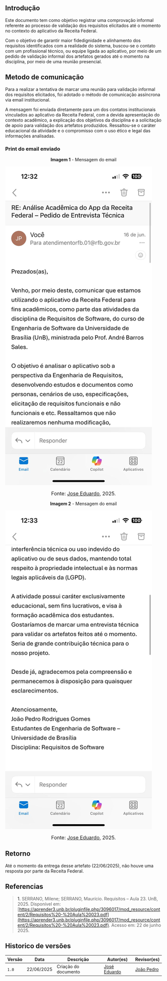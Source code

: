 ## Introdução 
Este documento tem como objetivo registrar uma comprovação informal referente ao processo de validação dos requisitos elicitados até o momento no contexto do aplicativo da Receita Federal. 

Com o objetivo de garantir maior fidedignidade e alinhamento dos requisitos identificados com a realidade do sistema, buscou-se o contato com um profissional técnico, ou equipe ligada ao aplicativo, por meio de um pedido de validação informal dos artefatos gerados até o momento na disciplina, por meio de uma reunião presencial. 

## Metodo de comunicação 

Para a realizar a tentativa de marcar uma reunião para validação informal dos requisitos elicitados, foi adotado o método de comunicação assíncrona via email institucional. 

A mensagem foi enviada diretamente para um dos contatos institucionais vinculados ao aplicativo da Receita Federal, com a devida apresentação do contexto acadêmico, a explicação dos objetivos da disciplina e a solicitação de apoio para validação dos artefatos produzidos. Ressaltou-se o caráter educacional da atividade e o compromisso com o uso ético e legal das informações analisadas.


### Print do email enviado 

<p style="text-align: center"><b> Imagem 1</b> - Mensagem do email </p>

![email1](../assets/email/email-p1.jpg)

<font size="3"><p style="text-align: center">Fonte: [Jose Eduardo](https://github.com/jevprado), 2025.</p></font>

<p style="text-align: center"><b> Imagem 2</b> - Mensagem do email </p>

![email1](../assets/email/email-p2.jpg)

<font size="3"><p style="text-align: center">Fonte: [Jose Eduardo](https://github.com/jevprado), 2025.</p></font>



## Retorno 

Até o momento da entrega desse artefato (22/06/2025), não houve uma resposta por parte da Receita Federal. 


## Referencias 

> <a>1.</a> SERRANO, Milene; SERRANO, Maurício. Requisitos – Aula 23. UnB, 2025. Disponível em: [https://aprender3.unb.br/pluginfile.php/3096017/mod_resource/content/2/Requisitos%20-%20Aula%20023.pdf](https://aprender3.unb.br/pluginfile.php/3096017/mod_resource/content/2/Requisitos%20-%20Aula%20023.pdf). Acesso em: 22 de junho 2025.
>


## Historico de versões

| Versão | Data       | Descrição                                      | Autor(es)                                      | Revisor(es)                                    |
| ------ | ---------- | ---------------------------------------------- | ---------------------------------------------- | ---------------------------------------------- |
| `1.0`   | 22/06/2025 | Criação do documento | [José Eduardo](https://github.com/jevprado)    | [João Pedro](https://github.com/JpRodrigues2) |